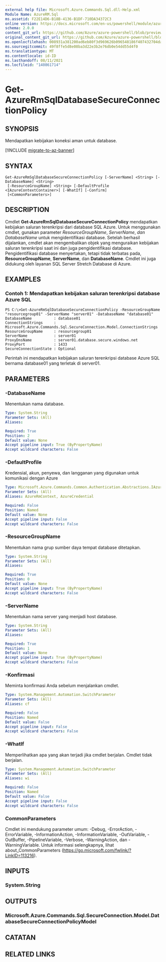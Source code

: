 ```yaml
---
external help file: Microsoft.Azure.Commands.Sql.dll-Help.xml
Module Name: AzureRM.Sql
ms.assetid: F22E14D6-B18B-4136-B1DF-710DA34372C3
online version: https://docs.microsoft.com/en-us/powershell/module/azurerm.sql/get-azurermsqldatabasesecureconnectionpolicy
schema: 2.0.0
content_git_url: https://github.com/Azure/azure-powershell/blob/preview/src/ResourceManager/Sql/Commands.Sql/help/Get-AzureRmSqlDatabaseSecureConnectionPolicy.md
original_content_git_url: https://github.com/Azure/azure-powershell/blob/preview/src/ResourceManager/Sql/Commands.Sql/help/Get-AzureRmSqlDatabaseSecureConnectionPolicy.md
ms.openlocfilehash: 008931a381200ad6eb80f3d969626b096548186f407432704da44c9eabc50c45
ms.sourcegitcommit: 49f8ffe5d8e08ba3d22e3b2e76db0e54dd55d4f0
ms.translationtype: MT
ms.contentlocale: id-ID
ms.lasthandoff: 08/11/2021
ms.locfileid: "140861714"
---
```

# Get-AzureRmSqlDatabaseSecureConnectionPolicy

## SYNOPSIS
Mendapatkan kebijakan koneksi aman untuk database.

[!INCLUDE [migrate-to-az-banner](../../includes/migrate-to-az-banner.md)]

## SYNTAX

```
Get-AzureRmSqlDatabaseSecureConnectionPolicy [-ServerName] <String> [-DatabaseName] <String>
 [-ResourceGroupName] <String> [-DefaultProfile <IAzureContextContainer>] [-WhatIf] [-Confirm]
 [<CommonParameters>]
```

## DESCRIPTION
Cmdlet **Get-AzureRmSqlDatabaseSecureConnectionPolicy** mendapatkan kebijakan saluran terenkripsi dari database SQL Azure.
Untuk menggunakan cmdlet, gunakan parameter *ResourceGroupName*, *ServerName*, *dan DatabaseName* untuk mengidentifikasi database.
Setelah berhasil dijalankan, cmdlet akan mengembalikan objek yang menguraikan kebijakan saluran terenkripsi saat ini dan juga pengidentifikasi database.
Pengidentifikasi database menyertakan, tetapi tidak terbatas pada, **ResourceGroupName**, **ServerName**, dan **DatabaseName**.
Cmdlet ini juga didukung oleh layanan SQL Server Stretch Database di Azure.

## EXAMPLES

### Contoh 1: Mendapatkan kebijakan saluran terenkripsi database Azure SQL
```
PS C:\>Get-AzureRmSqlDatabaseSecureConnectionPolicy -ResourceGroupName "resourcegroup01" -ServerName "server01" -DatabaseName "database01"
DatabaseName          : database01
ConnectionStrings     : Microsoft.Azure.Commands.Sql.SecureConnection.Model.ConnectionStrings
ResourceGroupName     : resourcegroup01
ServerName            : server01
ProxyDnsName          : server01.database.secure.windows.net
ProxyPort             : 1433
SecureConnectionState : Optional
```

Perintah ini mendapatkan kebijakan saluran terenkripsi database Azure SQL bernama database01 yang terletak di server01.

## PARAMETERS

### -DatabaseName
Menentukan nama database.

```yaml
Type: System.String
Parameter Sets: (All)
Aliases:

Required: True
Position: 2
Default value: None
Accept pipeline input: True (ByPropertyName)
Accept wildcard characters: False
```

### -DefaultProfile
Kredensial, akun, penyewa, dan langganan yang digunakan untuk komunikasi dengan Azure

```yaml
Type: Microsoft.Azure.Commands.Common.Authentication.Abstractions.IAzureContextContainer
Parameter Sets: (All)
Aliases: AzureRmContext, AzureCredential

Required: False
Position: Named
Default value: None
Accept pipeline input: False
Accept wildcard characters: False
```

### -ResourceGroupName
Menentukan nama grup sumber daya tempat database ditetapkan.

```yaml
Type: System.String
Parameter Sets: (All)
Aliases:

Required: True
Position: 0
Default value: None
Accept pipeline input: True (ByPropertyName)
Accept wildcard characters: False
```

### -ServerName
Menentukan nama server yang menjadi host database.

```yaml
Type: System.String
Parameter Sets: (All)
Aliases:

Required: True
Position: 1
Default value: None
Accept pipeline input: True (ByPropertyName)
Accept wildcard characters: False
```

### -Konfirmasi
Meminta konfirmasi Anda sebelum menjalankan cmdlet.

```yaml
Type: System.Management.Automation.SwitchParameter
Parameter Sets: (All)
Aliases: cf

Required: False
Position: Named
Default value: False
Accept pipeline input: False
Accept wildcard characters: False
```

### -WhatIf
Memperlihatkan apa yang akan terjadi jika cmdlet berjalan.
Cmdlet tidak berjalan.

```yaml
Type: System.Management.Automation.SwitchParameter
Parameter Sets: (All)
Aliases: wi

Required: False
Position: Named
Default value: False
Accept pipeline input: False
Accept wildcard characters: False
```

### CommonParameters
Cmdlet ini mendukung parameter umum: -Debug, -ErrorAction, -ErrorVariable, -InformationAction, -InformationVariable, -OutVariable, -OutBuffer, -PipelineVariable, -Verbose, -WarningAction, dan -WarningVariable. Untuk informasi selengkapnya, lihat about_CommonParameters (https://go.microsoft.com/fwlink/?LinkID=113216).

## INPUTS

### System.String

## OUTPUTS

### Microsoft.Azure.Commands.Sql.SecureConnection.Model.DatabaseSecureConnectionPolicyModel

## CATATAN

## RELATED LINKS
